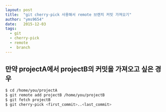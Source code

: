 ```yaml
---
layout: post
title:  "git cherry-pick 사용해서 remote 브랜치 커밋 가져오기"
author: "yms9654"
date:   2015-12-03
tags: 
  - git
  - cherry-pick
  - remote
  -  branch
---
```


## 만약 projectA에서 projectB의 커밋을 가져오고 싶은 경우

```bash
$ cd /home/you/projectA
$ git remote add projectB /home/you/projectB
$ git fetch projectB
$ git cherry-pick <first_commit>..<last_commit>
```
